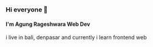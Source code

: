 ### Hi everyone 👋
<h4>I'm <b>Agung Rageshwara</b> Web Dev</h4>
<p>i live in bali, denpasar and currently i learn frontend web</p>

<!--
**aguraku/aguraku** is a ✨ _special_ ✨ repository because its `README.md` (this file) appears on your GitHub profile.

Here are some ideas to get you started:

- 🔭 I’m currently working on ...
- 🌱 I’m currently learning ...
- 👯 I’m looking to collaborate on ...
- 🤔 I’m looking for help with ...
- 💬 Ask me about ...
- 📫 How to reach me: ...
- 😄 Pronouns: ...
- ⚡ Fun fact: ...
-->
